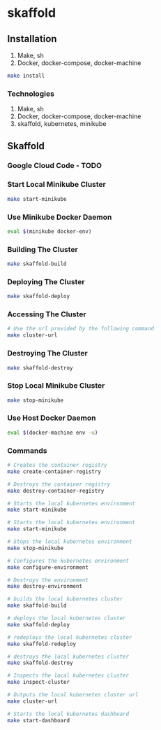 # skaffold

## Installation

1. Make, sh
2. Docker, docker-compose, docker-machine

```Bash
make install
```

### Technologies
1. Make, sh
2. Docker, docker-compose, docker-machine
3. skaffold, kubernetes, minikube

## Skaffold

### Google Cloud Code - TODO

### Start Local Minikube Cluster

```Bash
make start-minikube
```

### Use Minikube Docker Daemon

```Bash
eval $(minikube docker-env)
```

### Building The Cluster

```Bash
make skaffold-build
```

### Deploying The Cluster

```Bash
make skaffold-deploy
```

### Accessing The Cluster

```Bash
# Use the url provided by the following command
make cluster-url
```

### Destroying The Cluster

```Bash
make skaffold-destroy
```

### Stop Local Minikube Cluster

```Bash
make stop-minikube
```

### Use Host Docker Daemon

```Bash
eval $(docker-machine env -u)
```

### Commands
```Bash
# Creates the container registry
make create-container-registry

# Destroys the container registry
make destroy-container-registry

# Starts the local kubernetes environment
make start-minikube

# Starts the local kubernetes environment
make start-minikube

# Stops the local kubernetes environment
make stop-minikube

# Configures the kubernetes environment
make configure-environment

# Destroys the environment
make destroy-environment

# builds the local kubernetes cluster
make skaffold-build

# deploys the local kubernetes cluster
make skaffold-deploy

# redeploys the local kubernetes cluster
make skaffold-redeploy

# destroys the local kubernetes cluster
make skaffold-destroy

# Inspects the local kubernetes cluster
make inspect-cluster

# Outputs the local kubernetes cluster url
make cluster-url

# Starts the local kubernetes dashboard
make start-dashboard
```
